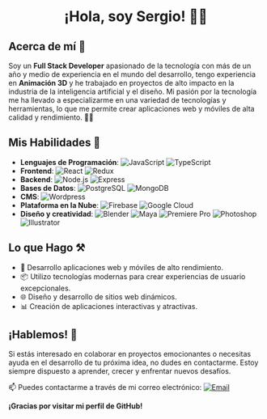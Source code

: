 <h1 align="center">
¡Hola, soy Sergio! 👋🤓
</h1>

## Acerca de mí 📸

Soy un **Full Stack Developer** apasionado de la tecnología con más de un año y medio de experiencia en el mundo del desarrollo, tengo experiencia en **Animación 3D** y he trabajado en proyectos de alto impacto en la industria de la inteligencia artificial y el diseño. Mi pasión por la tecnología me ha llevado a especializarme en una variedad de tecnologías y herramientas, lo que me permite crear aplicaciones web y móviles de alta calidad y rendimiento. 👨‍💻

## Mis Habilidades 💪

- **Lenguajes de Programación**:
  ![JavaScript](https://img.shields.io/badge/-JavaScript-333333?style=flat&logo=javascript)
  ![TypeScript](https://img.shields.io/badge/-TypeScript-333333?style=flat&logo=typescript)
- **Frontend**:
  ![React](https://img.shields.io/badge/-React-333333?style=flat&logo=react)
  ![Redux](https://img.shields.io/badge/-Redux-333333?style=flat&logo=redux)
- **Backend**:
  ![Node.js](https://img.shields.io/badge/-Node.js-333333?style=flat&logo=node.js)
  ![Express](https://img.shields.io/badge/-Express-333333?style=flat&logo=express)
- **Bases de Datos**:
  ![PostgreSQL](https://img.shields.io/badge/-PostgreSQL-333333?style=flat&logo=postgresql)
  ![MongoDB](https://img.shields.io/badge/-MongoDB-333333?style=flat&logo=mongodb)
- **CMS**:
  ![Wordpress](https://img.shields.io/badge/-Wordpress-333333?style=flat&logo=wordpress)
- **Plataforma en la Nube**:
  ![Firebase](https://img.shields.io/badge/-Firebase-333333?style=flat&logo=firebase)
  ![Google Cloud](https://img.shields.io/badge/-GoogleCloud-333333?style=flat&logo=googlecloud)
- **Diseño y creatividad**:
  ![Blender](https://img.shields.io/badge/-Blender-333333?style=flat&logo=blender)
  ![Maya](https://img.shields.io/badge/-Autodesk%20Maya-333333?style=flat&logo=autodesk)
  ![Premiere Pro](https://img.shields.io/badge/-Premiere%20Pro-333333?style=flat&logo=adobe%20premiere%20pro)
  ![Photoshop](https://img.shields.io/badge/-Photoshop-333333?style=flat&logo=adobe%20photoshop)
  ![Illustrator](https://img.shields.io/badge/-Illustator-333333?style=flat&logo=adobeillustrator)

## Lo que Hago ⚒

- 🚀 Desarrollo aplicaciones web y móviles de alto rendimiento.
- 📦 Utilizo tecnologías modernas para crear experiencias de usuario excepcionales.
- 🌐 Diseño y desarrollo de sitios web dinámicos.
- 📊 Creación de aplicaciones interactivas y atractivas.

## ¡Hablemos! 📱

Si estás interesado en colaborar en proyectos emocionantes o necesitas ayuda en el desarrollo de tu próxima idea, no dudes en contactarme. Estoy siempre dispuesto a aprender, crecer y enfrentar nuevos desafíos.

📫 Puedes contactarme a través de mi correo electrónico: <a href="mailto:jejog50@gmail.com"><img alt="Email" src="https://img.shields.io/badge/Gmail-jejog50@gmail.com-blue?style=flat-square&logo=gmail"></a>

**¡Gracias por visitar mi perfil de GitHub!**


<!--
<h1 align="center">Hola 👋, soy Sergio 🤓</h1>
<h3 align="center">Full Stack Developer 👨‍💻</h3>

**Sobre mi:**


- 🌱 Actualmente estoy aprendiendo **Typescript, React Native y buenas practicas**

- 👯 Me gustaria aportar mi conocimiento en proyectos de gran impacto por medio de ✨**JavaScript**✨

- 👨‍💻 Mis proyectos están disponibles aquí en GitHub y en <a href="https://www.linkedin.com/in/Serch07">Linkedln<a>

- 💬 Preguntame sobre **JavaScript, React, Node y Mongoose**

- 📫 Puedes contactarme en **jejog50@gmail.com**

**Mis skills:**

- JavaScript | React | Redux | NodeJS | postgreSQL | express | CSS | HTML | MongoDB | GIT Flow | Scrum
**TheSerch07/TheSerch07** is a ✨ _special_ ✨ repository because its `README.md` (this file) appears on your GitHub profile.

Here are some ideas to get you started:

- 🔭 I’m currently working on ...
- 🌱 I’m currently learning ...
- 👯 I’m looking to collaborate on ...
- 🤔 I’m looking for help with ...
- 💬 Ask me about ...
- 📫 How to reach me: ...
- 😄 Pronouns: ...
- ⚡ Fun fact: ...
-->
